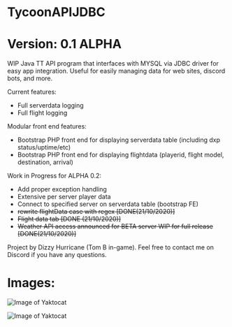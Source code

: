 # TycoonAPIJDBC
# Version: 0.1 ALPHA

WIP Java TT API program that interfaces with MYSQL via JDBC driver for easy app integration. Useful for easily managing data for web sites, discord bots, and more. 

Current features:
- Full serverdata logging 
- Full flight logging

Modular front end features:
- Bootstrap PHP front end for displaying serverdata table (including dxp status/uptime/etc)
- Bootstrap PHP front end for displaying flightdata (playerid, flight model, destination, arrival)

Work in Progress for ALPHA 0.2:
- Add proper exception handling
- Extensive per server player data
- Connect to specified server on serverdata table (bootstrap FE)
- <del>rewrite flightData case with regex [DONE(21/10/2020)]
- <del>Flight data tab [DONE (21/10/2020)]
- <del>Weather API access announced for BETA server WIP for full release [DONE(21/10/2020)]

Project by Dizzy Hurricane (Tom B in-game). Feel free to contact me on Discord if you have any questions.

# Images:

![Image of Yaktocat](https://tycoonapifrontend.000webhostapp.com/dxp-page.PNG)

![Image of Yaktocat](https://tycoonapifrontend.000webhostapp.com/flight-page.PNG)
